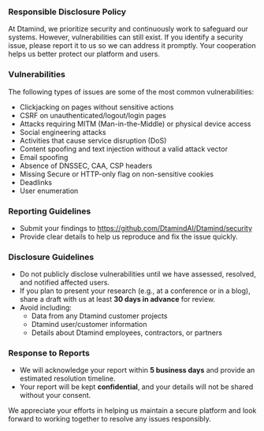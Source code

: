 ### Responsible Disclosure Policy  

At Dtamind, we prioritize security and continuously work to safeguard our systems. However, vulnerabilities can still exist. If you identify a security issue, please report it to us so we can address it promptly. Your cooperation helps us better protect our platform and users.  

### Vulnerabilities  

The following types of issues are some of the most common vulnerabilities:

- Clickjacking on pages without sensitive actions  
- CSRF on unauthenticated/logout/login pages  
- Attacks requiring MITM (Man-in-the-Middle) or physical device access  
- Social engineering attacks  
- Activities that cause service disruption (DoS)  
- Content spoofing and text injection without a valid attack vector  
- Email spoofing  
- Absence of DNSSEC, CAA, CSP headers  
- Missing Secure or HTTP-only flag on non-sensitive cookies  
- Deadlinks  
- User enumeration  

### Reporting Guidelines  

- Submit your findings to https://github.com/DtamindAI/Dtamind/security
- Provide clear details to help us reproduce and fix the issue quickly.  

### Disclosure Guidelines  

- Do not publicly disclose vulnerabilities until we have assessed, resolved, and notified affected users.  
- If you plan to present your research (e.g., at a conference or in a blog), share a draft with us at least **30 days in advance** for review.  
- Avoid including:  
  - Data from any Dtamind customer projects  
  - Dtamind user/customer information  
  - Details about Dtamind employees, contractors, or partners  

### Response to Reports  

- We will acknowledge your report within **5 business days** and provide an estimated resolution timeline.  
- Your report will be kept **confidential**, and your details will not be shared without your consent.
  
We appreciate your efforts in helping us maintain a secure platform and look forward to working together to resolve any issues responsibly.  
